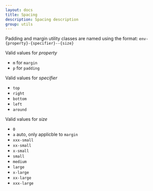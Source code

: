 ```yaml
---
layout: docs
title: Spacing
description: Spacing description
group: utils
---
```

Padding and margin utility classes are named using the format: `env-{property}-{specifier}--{size}`

Valid values for _property_
* `m` for `margin`
* `p` for `padding`

Valid values for _specifier_
* `top`
* `right`
* `bottom`
* `left`
* `around`

Valid values for _size_
* `0`
* `a` auto, only applicble to `margin`
* `xxx-small`
* `xx-small`
* `x-small`
* `small`
* `medium`
* `large`
* `x-large`
* `xx-large`
* `xxx-large`
